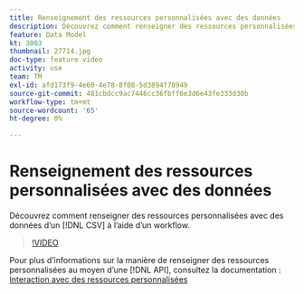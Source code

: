 ```yaml
---
title: Renseignement des ressources personnalisées avec des données
description: Découvrez comment renseigner des ressources personnalisées avec des données d’un fichier CSV à l’aide d’un workflow.
feature: Data Model
kt: 3003
thumbnail: 27714.jpg
doc-type: feature video
activity: use
team: TM
exl-id: afd173f9-4e60-4e78-8f08-5d3894f78949
source-git-commit: 481cbdcc9ac7446cc36fbff6e3d6e43fe333d30b
workflow-type: tm+mt
source-wordcount: '65'
ht-degree: 0%

---
```


# Renseignement des ressources personnalisées avec des données

Découvrez comment renseigner des ressources personnalisées avec des données d’un [!DNL CSV] à l’aide d’un workflow.

>[!VIDEO](https://video.tv.adobe.com/v/27714?quality=9)

Pour plus d’informations sur la manière de renseigner des ressources personnalisées au moyen d’une [!DNL API], consultez la documentation : [Interaction avec des ressources personnalisées](https://experienceleague.adobe.com/docs/campaign-standard/using/working-with-apis/interacting-with-custom-resources.html.)
